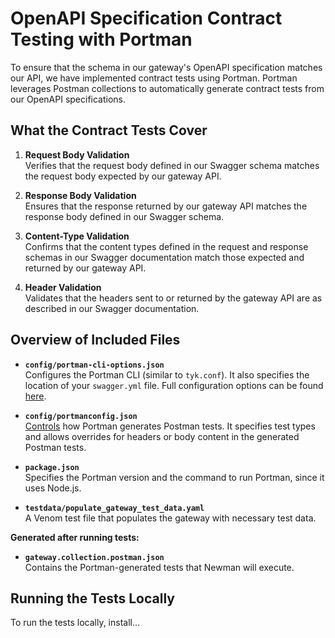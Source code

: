 # OpenAPI Specification Contract Testing with Portman

To ensure that the schema in our gateway's OpenAPI specification matches our API, we have implemented contract tests
using Portman. Portman leverages Postman collections to automatically generate contract tests from our OpenAPI
specifications.

## What the Contract Tests Cover

1. **Request Body Validation**  
   Verifies that the request body defined in our Swagger schema matches the request body expected by our gateway API.

2. **Response Body Validation**  
   Ensures that the response returned by our gateway API matches the response body defined in our Swagger schema.

3. **Content-Type Validation**  
   Confirms that the content types defined in the request and response schemas in our Swagger documentation match those
   expected and returned by our gateway API.

4. **Header Validation**  
   Validates that the headers sent to or returned by the gateway API are as described in our Swagger documentation.

## Overview of Included Files

- **`config/portman-cli-options.json`**  
  Configures the Portman CLI (similar to `tyk.conf`). It also specifies the location of your `swagger.yml` file. Full
  configuration options can be found [here](https://github.com/apideck-libraries/portman#cli-usage).

- **`config/portmanconfig.json`**  
  [Controls](https://github.com/apideck-libraries/portman#portman-settings) how Portman generates Postman tests. It
  specifies test types and allows overrides for headers or body content in the generated Postman tests.

- **`package.json`**  
  Specifies the Portman version and the command to run Portman, since it uses Node.js.

- **`testdata/populate_gateway_test_data.yaml`**  
  A Venom test file that populates the gateway with necessary test data.

**Generated after running tests:**

- **`gateway.collection.postman.json`**  
  Contains the Portman-generated tests that Newman will execute.

## Running the Tests Locally

To run the tests locally, install...
